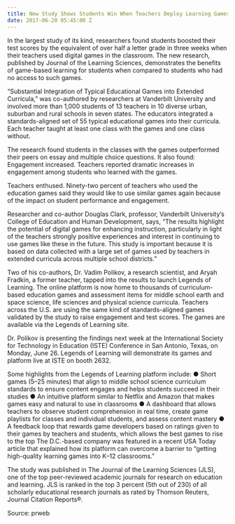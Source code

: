 ```yaml
---
title: New Study Shows Students Win When Teachers Deploy Learning Games in Class
date: 2017-06-20 05:45:00 Z
---
```


In the largest study of its kind, researchers found students boosted their test scores by the equivalent of over half a letter grade in three weeks when their teachers used digital games in the classroom. The new research, published by Journal of the Learning Sciences, demonstrates the benefits of game-based learning for students when compared to students who had no access to such games.

“Substantial Integration of Typical Educational Games into Extended Curricula,” was co-authored by researchers at Vanderbilt University and involved more than 1,000 students of 13 teachers in 10 diverse urban, suburban and rural schools in seven states. The educators integrated a standards-aligned set of 55 typical educational games into their curricula. Each teacher taught at least one class with the games and one class without.

The research found students in the classes with the games outperformed their peers on essay and multiple choice questions. It also found: 
Engagement increased. Teachers reported dramatic increases in engagement among students who learned with the games. 

Teachers enthused. Ninety-two percent of teachers who used the education games said they would like to use similar games again because of the impact on student performance and engagement.

Researcher and co-author Douglas Clark, professor, Vanderbilt University’s College of Education and Human Development, says, “The results highlight the potential of digital games for enhancing instruction, particularly in light of the teachers strongly positive experiences and interest in continuing to use games like these in the future. This study is important because it is based on data collected with a large set of games used by teachers in extended curricula across multiple school districts.”

Two of his co-authors, Dr. Vadim Polikov, a research scientist, and Aryah Fradkin, a former teacher, tapped into the results to launch Legends of Learning. The online platform is now home to thousands of curriculum-based education games and assessment items for middle school earth and space science, life sciences and physical science curricula. Teachers across the U.S. are using the same kind of standards-aligned games validated by the study to raise engagement and test scores. The games are available via the Legends of Learning site.

Dr. Polikov is presenting the findings next week at the International Society for Technology in Education (ISTE) Conference in San Antonio, Texas, on Monday, June 26. Legends of Learning will demonstrate its games and platform live at ISTE on booth 2632.

Some highlights from the Legends of Learning platform include: 
● Short games (5–25 minutes) that align to middle school science curriculum standards to ensure content engages and helps students succeed in their studies 
● An intuitive platform similar to Netflix and Amazon that makes games easy and natural to use in classrooms 
● A dashboard that allows teachers to observe student comprehension in real time, create game playlists for classes and individual students, and assess content mastery 
● A feedback loop that rewards game developers based on ratings given to their games by teachers and students, which allows the best games to rise to the top
The D.C.-based company was featured in a recent USA Today article that explained how its platform can overcome a barrier to “getting high-quality learning games into K–12 classrooms.”

The study was published in The Journal of the Learning Sciences (JLS), one of the top peer-reviewed academic journals for research on education and learning. JLS is ranked in the top 3 percent (5th out of 230) of all scholarly educational research journals as rated by Thomson Reuters, Journal Citation Reports®.

Source: prweb